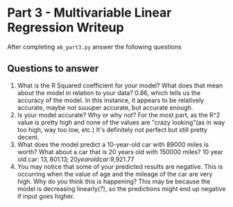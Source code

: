 # Part 3 - Multivariable Linear Regression Writeup

After completing `a6_part3.py` answer the following questions

## Questions to answer

1. What is the R Squared coefficient for your model? What does that mean about the model in relation to your data?
0.86, which tells us the accuracy of the model. In this instance, it appears to be relatively accurate, maybe not suuuper accurate, but accurate enough.
2. Is your model accurate? Why or why not?
 For the most part, as the R^2 value is pretty high and none of the values are "crazy looking"(as in way too high, way too low, etc.) It's definitely not perfect but still pretty decent.
3. What does the model predict a 10-year-old car with 89000 miles is worth? What about a car that is 20 years old with 150000 miles?
10 year old car: $13,801.13;  20 year old car:$9,921.77
4. You may notice that some of your predicted results are negative. This is occurring when the value of age and the mileage of the car are very high. Why do you think this is happening?
This may be because the model is decreasing linearly(?), so the predictions might end up negative if input goes higher.
